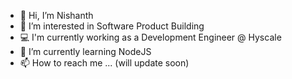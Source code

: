 - 👋 Hi, I’m Nishanth
- 👀 I’m interested in Software Product Building
- 💻 I'm currently working as a Development Engineer @ Hyscale
- 🌱 I’m currently learning NodeJS
- 📫 How to reach me ... (will update soon)

<!---
Nishanthnishu/Nishanthnishu is a ✨ special ✨ repository because its `README.md` (this file) appears on your GitHub profile.
You can click the Preview link to take a look at your changes.
--->
